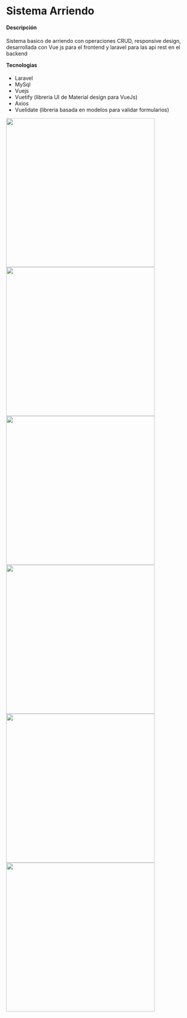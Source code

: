 # Sistema Arriendo
<h4 style="font-weight: bold;margin-top: 10px;">Descripción</h4>
  <p>Sistema basico de arriendo con operaciones CRUD, responsive design, desarrollada con Vue js para el frontend y laravel para las api rest en el backend</p>
  
  <h4 style="font-weight: bold;margin-top: 10px;">Tecnologias</h4>
  <ul>
    <li>Laravel</li>
    <li>MySql</li>
    <li>Vuejs</li>
    <li>Vuetify (libreria UI de Material design para VueJs)</li>
    <li>Axios</li>
    <li>Vuelidate (libreria basada en modelos para validar formularios)</li>
  </ul>

  <div class="margin-top: 10px">
   <div>
    <img src="https://i.imgur.com/GkJtamt.png" width="400px">
    <img src="https://i.imgur.com/5L6AN50.png" width="400px">
  </div>
  <div>
    <img src="https://i.imgur.com/wfF09wb.png" width="400px">
    <img src="https://i.imgur.com/fSbh5DN.png" width="400px">
  </div>
  <div>
    <img src="https://i.imgur.com/XeOOgf2.png" width="400px">
    <img src="https://i.imgur.com/1RrQDhJ.png" width="400px">
  </div>
  </div>
  



